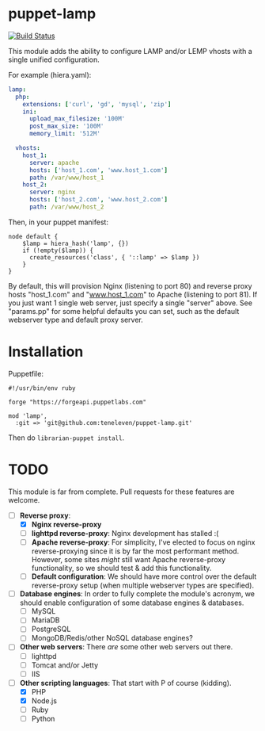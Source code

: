 # puppet-lamp

[![Build Status](https://travis-ci.org/teneleven/puppet-lamp.svg?branch=master)](https://travis-ci.org/teneleven/puppet-lamp)

This module adds the ability to configure LAMP and/or LEMP vhosts with a single
unified configuration.

For example (hiera.yaml):

```yaml
lamp:
  php:
    extensions: ['curl', 'gd', 'mysql', 'zip']
    ini:
      upload_max_filesize: '100M'
      post_max_size: '100M'
      memory_limit: '512M'

  vhosts:
    host_1:
      server: apache
      hosts: ['host_1.com', 'www.host_1.com']
      path: /var/www/host_1
    host_2:
      server: nginx
      hosts: ['host_2.com', 'www.host_2.com']
      path: /var/www/host_2
```

Then, in your puppet manifest:

```puppet
node default {
    $lamp = hiera_hash('lamp', {})
    if (!empty($lamp)) {
      create_resources('class', { '::lamp' => $lamp })
    }
}
```

By default, this will provision Nginx (listening to port 80) and reverse proxy
hosts "host_1.com" and "www.host_1.com" to Apache (listening to port 81). If
you just want 1 single web server, just specify a single "server" above. See
"params.pp" for some helpful defaults you can set, such as the default
webserver type and default proxy server.

# Installation

Puppetfile:

```Puppetfile
#!/usr/bin/env ruby

forge "https://forgeapi.puppetlabs.com"

mod 'lamp',
  :git => 'git@github.com:teneleven/puppet-lamp.git'
```

Then do `librarian-puppet install`.

# TODO

This module is far from complete. Pull requests for these features are welcome.

 - [ ] **Reverse proxy**:
    - [x] **Nginx reverse-proxy**
    - [ ] **lighttpd reverse-proxy**: Nginx development has stalled :(
    - [ ] **Apache reverse-proxy**: For simplicity, I've elected to focus on
      nginx reverse-proxying since it is by far the most performant method.
      However, some sites *might* still want Apache reverse-proxy
      functionality, so we should test & add this functionality.
    - [ ] **Default configuration**: We should have more control over the
      default reverse-proxy setup (when multiple webserver types are
      specified).
 - [ ] **Database engines**: In order to fully complete the module's acronym,
   we should enable configuration of some database engines & databases.
    - [ ] MySQL
    - [ ] MariaDB
    - [ ] PostgreSQL
    - [ ] MongoDB/Redis/other NoSQL database engines?
 - [ ] **Other web servers**: There *are* some other web servers out there.
    - [ ] lighttpd
    - [ ] Tomcat and/or Jetty
    - [ ] IIS
 - [ ] **Other scripting languages**: That start with P of course (kidding).
    - [x] PHP
    - [x] Node.js
    - [ ] Ruby
    - [ ] Python

